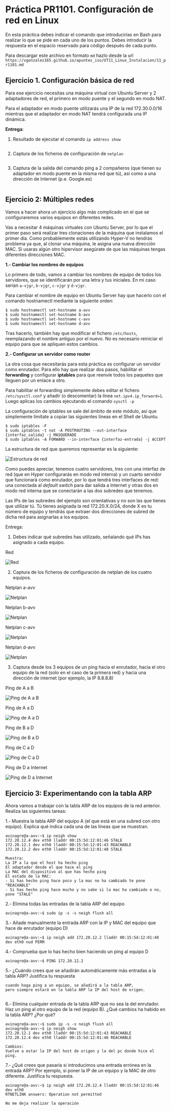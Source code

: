 # Práctica PR1101. Configuración de red en Linux

En esta práctica debes indicar el comando que introducirías en Bash para realizar lo que se pide en cada uno de los puntos. Debes introducir la respuesta en el espacio reservado para código después de cada punto.

Para descargar este archivo en formato `md` hazlo desde la url `https://vgonzalez165.github.io/apuntes_iso/UT11_Linux_Instalacion/11_pr1101.md`


## Ejercicio 1. Configuración básica de red

Para ese ejercicio necesitas una máquina virtual con Ubuntu Server y 2 adaptadores de red, el primero en modo puente y el segundo en modo NAT.

Para el adaptador en modo puente utilizarás una IP de la red 172.30.0.0/16 mientras que el adaptador en modo NAT tendrá configurada una IP dinámica.

**Entrega**:
1. Resultado de ejecutar el comando `ip address show`

```

```

2. Captura de los ficheros de configuración de `netplan`

```

```

3. Captura de la salida del comando ping a 2 compañeros (que tienen su adaptador en modo puente en la misma red que tú), así como a una dirección de Internet (p.e. Google.es)

```

```

## Ejercicio 2: Múltiples redes

Vamos a hacer ahora un ejercicio algo más complicado en el que se configuraremos varios equipos en diferentes redes.

Vas a necesitar 4 máquinas virtuales con Ubuntu Server, por lo que el primer paso será realizar tres clonaciones de la máquina que instalamos el primer día. Como probablemente estás utilizando Hyper-V no tendrás problema ya que, al clonar una máquina, le asigna una nueva dirección MAC. Si usaras algún otro hipervisor asegúrate de que las máquinas tengas diferentes direcciones MAC.

**1.- Cambiar los nombres de equipos**

Lo primero de todo, vamos a cambiar los nombres de equipo de todos los servidores, que se identificarán por una letra y tus iniciales. En mi caso serían `a-vjgr`, `b-vjgr`, `c-vjgr` y `d-vjgr`.

Para cambiar el nombre de equipo en Ubuntu Server hay que hacerlo con el comando hostnamectl mediante la siguiente orden:

```
$ sudo hostnamectl set-hostname a-avv
$ sudo hostnamectl set-hostname b-avv
$ sudo hostnamectl set-hostname c-avv
$ sudo hostnamectl set-hostname d-avv
```

Tras hacerlo, también hay que modificar el fichero `/etc/hosts`, reemplazando el nombre antiguo por el nuevo. No es necesario reiniciar el equipo para que se apliquen estos cambios.

**2.- Configurar un servidor como router**

La otra cosa que necesitarás para esta práctica es configurar un servidor como enrutador. Para ello hay que realizar dos pasos, habilitar el **forwarding** y configurar **iptables** para que reenvíe todos los paquetes que lleguen por un enlace a otro.

Para habilitar el forwarding simplemente debes editar el fichero `/etc/sysctl.conf` y añadir (o descomentar) la línea `net.ipv4.ip_forward=1`. Luego aplicas los cambios ejecutando el comando `sysctl -p`

La configuración de iptables se sale del ámbito de este módulo, así que simplemente limítate a copiar las siguientes líneas en el Shell de Ubuntu.

```
$ sudo iptables -F
$ sudo iptables -t nat -A POSTROUTING --out-interface {interfaz_salida} -j MASQUERADE
$ sudo iptables -A FORWARD --in-interface {interfaz-entrada} -j ACCEPT
```

La estructura de red que queremos representar es la siguiente:

![Estructura de red](imgs/pr1101.png)
 
Como puedes apreciar, tenemos cuatro servidores, tres con una interfaz de red (que en Hyper  configurarás en modo red interna) y un cuarto servidor que funcionará como enrutador, por lo que tendrá tres interfaces de red: una conectada al *default switch*  para dar salida a Internet y otras dos en modo red interna que se conectarán a las dos subredes que tenemos.

Las IPs de las subredes del ejemplo son orientativas y no son las que tienes que utilizar tú. Tú tienes asignada la red 172.20.X.0/24, donde X es tu número de equipo y tendrás que extraer dos direcciones de subred de dicha red para asignarlas a los equipos.

Entrega: 

1. Debes indicar qué subredes has utilizado, señalando qué IPs has asignado a cada equipo.

Red 

![Red](imagenes/reddise%C3%B1o.png)

2. Captura de los ficheros de configuración de netplan de los cuatro equipos.

Netplan a-avv

![Netplan](imagenes/NetplanA.PNG)

Netplan b-avv

![Netplan](imagenes/NetplanB.PNG)

Netplan c-avv

![Netplan](imagenes/NetplanC.PNG)

Netplan d-avv

![Netplan](imagenes/NetplanD.PNG)


3. Captura desde los 3 equipos de un ping hacia el enrutador, hacia el otro equipo de la red (solo en el caso de la primera red) y hacia una dirección de internet (por ejemplo, la IP 8.8.8.8)

Ping de A a B

![Ping de A a B](imagenes/PingAtoB.PNG)

Ping de A a D

![Ping de A a D](imagenes/PIngAtoD.PNG)

Ping de B a D

![Ping de B a D](imagenes/PingBtoD.PNG)

Ping de C a D

![Ping de C a D](imagenes/PingCtoD.PNG)

Ping de D a Internet

![Ping de D a Internet](imagenes/PingDtoInt.PNG)




## Ejercicio 3: Experimentando con la tabla ARP

Ahora vamos a trabajar con la tabla ARP de los equipos de la red anterior. Realiza las siguientes tareas:

1.- Muestra la tabla ARP del equipo A (el que está en una subred con otro equipo). Explica qué indica cada una de las líneas que se muestran.

```
avinagre@a-avv:~$ ip neigh show
172.20.12.4 dev eth0 lladdr 00:15:5d:12:01:46 STALE
172.20.12.1 dev eth0 lladdr 00:15:5d:12:01:43 REACHABLE
172.20.12.2 dev eth0 lladdr 00:15:5d:12:01:48 STALE

Muestra:
La IP a la que el host ha hecho ping
El adaptador desde el que hace el ping 
La MAC del dispositivo al que has hecho ping
El estado de la MAC: 
- Si has hecho ping hace poco y la mac no ha cambiado te pone "REACHABLE"
- Si has hecho ping hace mucho y no sabe si la mac ha cambiado o no, pone "STALE"

```

2.- Elimina todas las entradas de la tabla ARP del equipo

```
avinagre@a-avv:~$ sudo ip -s -s neigh flush all

```

3.- Añade manualmente la entrada ARP con la IP y MAC del equipo que hace de enrutador (equipo D)

```
avinagre@a-avv:~$ ip neigh add 172.20.12.2 lladdr 00:15:5d:12:01:48 dev eth0 nud PERM

```

4.- Comprueba que lo has hecho bien haciendo un ping al equipo D

```
avinagre@a-avv:~$ PING 172.20.12.2
```

5.- ¿Cuándo crees que se añadirán automáticamente más entradas a la tabla ARP? Justifica tu respuesta

```
cuando haga ping a un equipo, se añadirá a la tabla ARP,
pero siempre estará en la tabla ARP la IP del host de origen.


```

6.- Elimina cualquier entrada de la tabla ARP que no sea la del enrutador. Haz un ping al otro equipo de la red (equipo B). ¿Qué cambios ha habido en la tabla ARP? ¿Por qué?

```
avinagre@a-avv:~$ sudo ip -s -s neigh flush all
avinagre@a-avv:~$ ip neigh show
172.20.12.1 dev eth0 lladdr 00:15:5d:12:01:43 REACHABLE
172.20.12.4 dev eth0 lladdr 00:15:5d:12:01:46 REACHABLE

Cambios: 
Vuelve a estar la IP del host de origen y la del pc donde hice el ping.
```

7.- ¿Qué crees que pasaría si introducimos una entrada errónea en la entrada ARP? Por ejemplo, si poner la IP de un equipo y la MAC de otro diferente. Justifica tu respuesta.

```
avinagre@a-avv:~$ ip neigh add 172.20.12.4 lladdr 00:15:5d:12:01:46 dev eth0
RTNETLINK answers: Operation not permitted

No me deja realizar la operación
```



